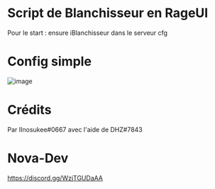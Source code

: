 # Script de Blanchisseur en RageUI
Pour le start : ensure iBlanchisseur dans le serveur cfg

# Config simple
![image](https://user-images.githubusercontent.com/83782101/223512926-278fb9c6-3f86-400a-8685-ae6ed9758fdf.png)

# Crédits
Par IInosukee#0667 avec l'aide de DHZ#7843

# Nova-Dev
https://discord.gg/WzjTGUDaAA
